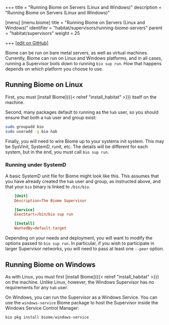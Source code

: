 +++
title = "Running Biome on Servers (Linux and Windows)"
description = "Running Biome on Servers (Linux and Windows)"

[menu]
  [menu.biome]
    title = "Running Biome on Servers (Linux and Windows)"
    identifier = "habitat/supervisors/running-biome-servers"
    parent = "habitat/supervisors"
    weight = 25

+++
[\[edit on GitHub\]](https://github.com/habitat-sh/habitat/blob/master/components/docs-chef-io/content/habitat/running_biome_servers.md)

Biome can be run on bare metal servers, as well as virtual machines. Currently, Biome can run on Linux and Windows platforms, and in all cases, running a Supervisor boils down to running `bio sup run`. How that happens depends on which platform you choose to use.

## Running Biome on Linux

First, you must [install Biome]({{< relref "install_habitat" >}}) itself on the machine.

Second, many packages default to running as the `hab` user, so you should ensure that both a `hab` user and group exist:

```bash
sudo groupadd bio
sudo useradd -g bio hab
```

Finally, you will need to wire Biome up to your systems init system. This may be SysVinit, SystemD, runit, etc. The details will be different for each system, but in the end, you must call `bio sup run`.

### Running under SystemD

A basic SystemD unit file for Biome might look like this. This assumes that you have already created the `hab` user and group, as instructed above, and that your `bio` binary is linked to `/bin/bio`.

```toml
    [Unit]
    Description=The Biome Supervisor

    [Service]
    ExecStart=/bin/bio sup run

    [Install]
    WantedBy=default.target
```

Depending on your needs and deployment, you will want to modify the options passed to `bio sup run`. In particular, if you wish to participate in larger Supervisor networks, you will need to pass at least one `--peer` option.

## Running Biome on Windows

As with Linux, you must first [install Biome]({{< relref "install_habitat" >}}) on the machine. Unlike Linux, however, the Windows Supervisor has no requirements for any `hab` user.

On Windows, you can run the Supervisor as a Windows Service. You can use the `windows-service` Biome package to host the Supervisor inside the Windows Service Control Manager:

```powershell
bio pkg install biome/windows-service
```
